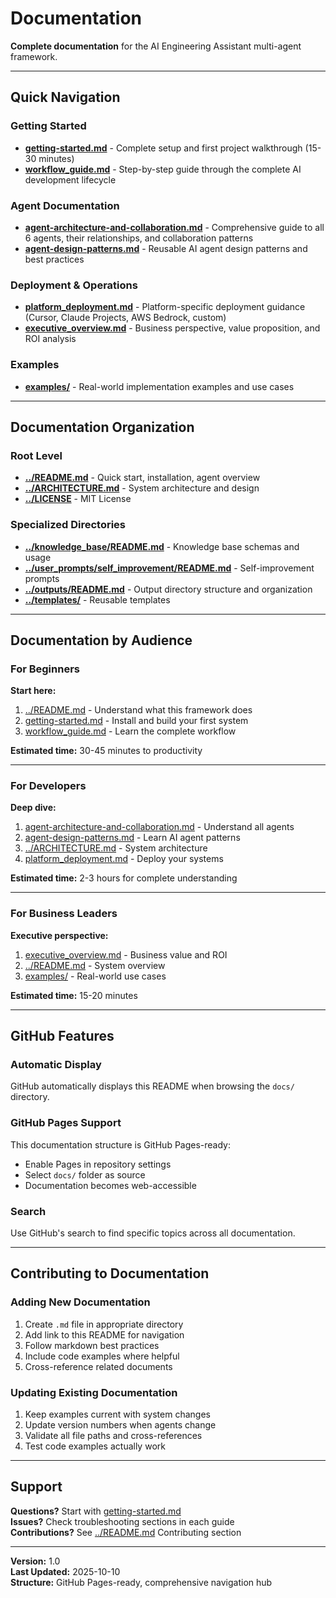 # Documentation

**Complete documentation** for the AI Engineering Assistant multi-agent framework.

---

## Quick Navigation

### Getting Started
- **[getting-started.md](getting-started.md)** - Complete setup and first project walkthrough (15-30 minutes)
- **[workflow_guide.md](workflow_guide.md)** - Step-by-step guide through the complete AI development lifecycle

### Agent Documentation
- **[agent-architecture-and-collaboration.md](agent-architecture-and-collaboration.md)** - Comprehensive guide to all 6 agents, their relationships, and collaboration patterns
- **[agent-design-patterns.md](agent-design-patterns.md)** - Reusable AI agent design patterns and best practices

### Deployment & Operations
- **[platform_deployment.md](platform_deployment.md)** - Platform-specific deployment guidance (Cursor, Claude Projects, AWS Bedrock, custom)
- **[executive_overview.md](executive_overview.md)** - Business perspective, value proposition, and ROI analysis

### Examples
- **[examples/](examples/)** - Real-world implementation examples and use cases

---

## Documentation Organization

### Root Level
- **[../README.md](../README.md)** - Quick start, installation, agent overview
- **[../ARCHITECTURE.md](../ARCHITECTURE.md)** - System architecture and design
- **[../LICENSE](../LICENSE)** - MIT License

### Specialized Directories
- **[../knowledge_base/README.md](../knowledge_base/README.md)** - Knowledge base schemas and usage
- **[../user_prompts/self_improvement/README.md](../user_prompts/self_improvement/README.md)** - Self-improvement prompts
- **[../outputs/README.md](../outputs/README.md)** - Output directory structure and organization
- **[../templates/](../templates/)** - Reusable templates

---

## Documentation by Audience

### For Beginners
**Start here:**
1. [../README.md](../README.md) - Understand what this framework does
2. [getting-started.md](getting-started.md) - Install and build your first system
3. [workflow_guide.md](workflow_guide.md) - Learn the complete workflow

**Estimated time:** 30-45 minutes to productivity

---

### For Developers
**Deep dive:**
1. [agent-architecture-and-collaboration.md](agent-architecture-and-collaboration.md) - Understand all agents
2. [agent-design-patterns.md](agent-design-patterns.md) - Learn AI agent patterns
3. [../ARCHITECTURE.md](../ARCHITECTURE.md) - System architecture
4. [platform_deployment.md](platform_deployment.md) - Deploy your systems

**Estimated time:** 2-3 hours for complete understanding

---

### For Business Leaders
**Executive perspective:**
1. [executive_overview.md](executive_overview.md) - Business value and ROI
2. [../README.md](../README.md) - System overview
3. [examples/](examples/) - Real-world use cases

**Estimated time:** 15-20 minutes

---

## GitHub Features

### Automatic Display
GitHub automatically displays this README when browsing the `docs/` directory.

### GitHub Pages Support
This documentation structure is GitHub Pages-ready:
- Enable Pages in repository settings
- Select `docs/` folder as source
- Documentation becomes web-accessible

### Search
Use GitHub's search to find specific topics across all documentation.

---

## Contributing to Documentation

### Adding New Documentation
1. Create `.md` file in appropriate directory
2. Add link to this README for navigation
3. Follow markdown best practices
4. Include code examples where helpful
5. Cross-reference related documents

### Updating Existing Documentation
1. Keep examples current with system changes
2. Update version numbers when agents change
3. Validate all file paths and cross-references
4. Test code examples actually work

---

## Support

**Questions?** Start with [getting-started.md](getting-started.md)  
**Issues?** Check troubleshooting sections in each guide  
**Contributions?** See [../README.md](../README.md) Contributing section

---

**Version:** 1.0  
**Last Updated:** 2025-10-10  
**Structure:** GitHub Pages-ready, comprehensive navigation hub
